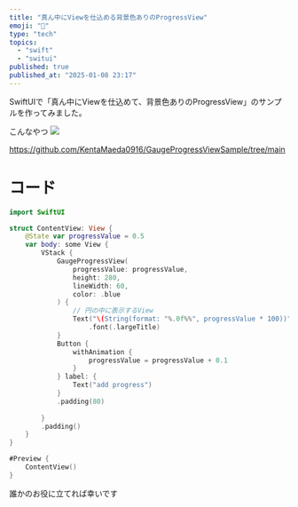 ```yaml
---
title: "真ん中にViewを仕込める背景色ありのProgressView"
emoji: "🐍"
type: "tech"
topics:
  - "swift"
  - "switui"
published: true
published_at: "2025-01-08 23:17"
---
```


SwiftUIで「真ん中にViewを仕込めて、背景色ありのProgressView」のサンプルを作ってみました。

こんなやつ
![](https://storage.googleapis.com/zenn-user-upload/b414d957829e-20250108.png)

https://github.com/KentaMaeda0916/GaugeProgressViewSample/tree/main

# コード

```swift
import SwiftUI

struct ContentView: View {
    @State var progressValue = 0.5
    var body: some View {
        VStack {
            GaugeProgressView(
                progressValue: progressValue,
                height: 280,
                lineWidth: 60,
                color: .blue
            ) {
                // 円の中に表示するView
                Text("\(String(format: "%.0f%%", progressValue * 100))") 
                    .font(.largeTitle)
            }
            Button {
                withAnimation {
                    progressValue = progressValue + 0.1
                }
            } label: {
                Text("add progress")
            }
            .padding(80)
            
        }
        .padding()
    }
}

#Preview {
    ContentView()
}

```

誰かのお役に立てれば幸いです